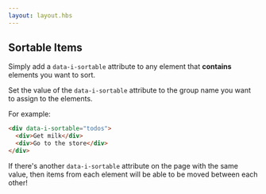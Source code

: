 ```yaml
---
layout: layout.hbs
---
```


## Sortable Items

Simply add a `data-i-sortable` attribute to any element that **contains** elements you want to sort.

Set the value of the `data-i-sortable` attribute to the group name you want to assign to the elements.

For example:

```html
<div data-i-sortable="todos">
  <div>Get milk</div>
  <div>Go to the store</div>
</div>
```

If there's another `data-i-sortable` attribute on the page with the same value, then items from each element will be able to be moved between each other!

